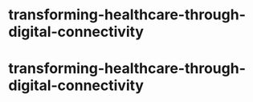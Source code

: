# transforming-healthcare-through-digital-connectivity
# transforming-healthcare-through-digital-connectivity
